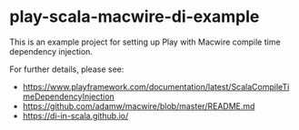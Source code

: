 # play-scala-macwire-di-example

This is an example project for setting up Play with Macwire compile time dependency injection.

For further details, please see:

* <https://www.playframework.com/documentation/latest/ScalaCompileTimeDependencyInjection>
* <https://github.com/adamw/macwire/blob/master/README.md>
* <https://di-in-scala.github.io/>
